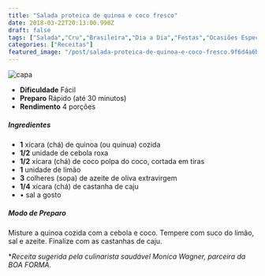 ```yaml
---
title: "Salada proteica de quinoa e coco fresco"
date: 2018-03-22T20:13:00.990Z
draft: false
tags: ["Salada","Cru","Brasileira","Dia a Dia","Festas","Ocasiões Especiais","Leve e Saudável","Alimentação saudável","Pratos leves - Saladas","receita","salada"]
categories: ["Receitas"]
featured_image: "/post/salada-proteica-de-quinoa-e-coco-fresco.9f6d4a6b.jpg"
---
```


![capa](/post/salada-proteica-de-quinoa-e-coco-fresco.9f6d4a6b.jpg)

*   **Dificuldade** Fácil
*   **Preparo** Rápido (até 30 minutos)
*   **Rendimento** 4 porções

##### Ingredientes

*   **1** xícara (chá) de quinoa (ou quinua) cozida
*   **1/2** unidade de cebola roxa
*   **1/2** xícara (chá) de coco polpa do coco, cortada em tiras
*   **1** unidade de limão
*   **3** colheres (sopa) de azeite de oliva extravirgem
*   **1/4** xícara (chá) de castanha de caju
*   • sal a gosto

##### Modo de Preparo

Misture a quinoa cozida com a cebola e coco. Tempere com suco do limão, sal e azeite. Finalize com as castanhas de caju.

*_Receita sugerida pela culinarista saudável Monica Wagner, parceira da BOA FORMA._
